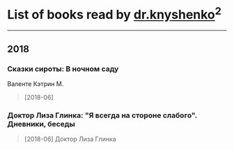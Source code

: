 # List of books read by [dr.knyshenko](http://vk.com/id135846026)<sup>2</sup>
---

## 2018

### Сказки сироты: В ночном саду
Валенте Кэтрин М.
> [2018-06] 


### Доктор Лиза Глинка: "Я всегда на стороне слабого". Дневники, беседы
> [2018-06] Доктор Лиза Глинка



